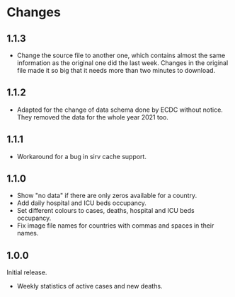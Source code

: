 # Changes

## 1.1.3

* Change the source file to another one, which contains almost the same information as the original one did the last week. Changes in the original file made it so big that it needs more than two minutes to download.

## 1.1.2

* Adapted for the change of data schema done by ECDC without notice. 
  They removed the data for the whole year 2021 too.

## 1.1.1

* Workaround for a bug in sirv cache support.

## 1.1.0

* Show "no data" if there are only zeros available for a country.
* Add daily hospital and ICU beds occupancy.
* Set different colours to cases, deaths, hospital and ICU beds occupancy.
* Fix image file names for countries with commas and spaces in their names.

## 1.0.0

Initial release.

* Weekly statistics of active cases and new deaths.
